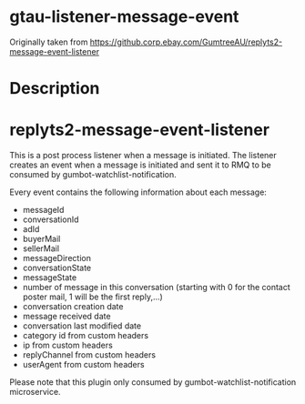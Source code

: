 # gtau-listener-message-event

Originally taken from https://github.corp.ebay.com/GumtreeAU/replyts2-message-event-listener

# Description

# replyts2-message-event-listener
This is a post process listener when a message is initiated. The listener creates an event when a message is initiated and sent it to RMQ to be consumed by gumbot-watchlist-notification. 

Every event contains the following information about each message:

* messageId
* conversationId
* adId
* buyerMail
* sellerMail
* messageDirection
* conversationState
* messageState
* number of message in this conversation (starting with 0 for the contact poster mail, 1 will be the first reply,...)
* conversation creation date
* message received date
* conversation last modified date
* category id from custom headers
* ip from custom headers
* replyChannel from custom headers
* userAgent from custom headers

Please note that this plugin only consumed by gumbot-watchlist-notification microservice.

